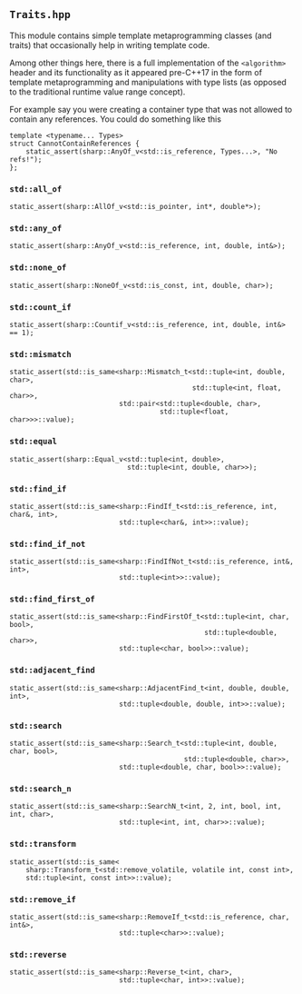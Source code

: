 `Traits.hpp`
----------------

This module contains simple template metaprogramming classes (and traits) that
occasionally help in writing template code.

Among other things here, there is a full implementation of the `<algorithm>`
header and its functionality as it appeared pre-C++17 in the form of template
metaprogramming and manipulations with type lists (as opposed to the
traditional runtime value range concept).

For example say you were creating a container type that was not allowed to
contain any references.  You could do something like this

```
template <typename... Types>
struct CannotContainReferences {
    static_assert(sharp::AnyOf_v<std::is_reference, Types...>, "No refs!");
};
```

### `std::all_of`
```
static_assert(sharp::AllOf_v<std::is_pointer, int*, double*>);
```

### `std::any_of`

```
static_assert(sharp::AnyOf_v<std::is_reference, int, double, int&>);
```

### `std::none_of`

```
static_assert(sharp::NoneOf_v<std::is_const, int, double, char>);
```

### `std::count_if`

```
static_assert(sharp::Countif_v<std::is_reference, int, double, int&> == 1);
```

### `std::mismatch`

```
static_assert(std::is_same<sharp::Mismatch_t<std::tuple<int, double, char>,
                                             std::tuple<int, float, char>>,
                           std::pair<std::tuple<double, char>,
                                     std::tuple<float, char>>>::value);
```

### `std::equal`

```
static_assert(sharp::Equal_v<std::tuple<int, double>,
                             std::tuple<int, double, char>>);
```

### `std::find_if`

```
static_assert(std::is_same<sharp::FindIf_t<std::is_reference, int, char&, int>,
                           std::tuple<char&, int>>::value);
```

### `std::find_if_not`

```
static_assert(std::is_same<sharp::FindIfNot_t<std::is_reference, int&, int>,
                           std::tuple<int>>::value);
```

### `std::find_first_of`

```
static_assert(std::is_same<sharp::FindFirstOf_t<std::tuple<int, char, bool>,
                                                std::tuple<double, char>>,
                           std::tuple<char, bool>>::value);
```

### `std::adjacent_find`

```
static_assert(std::is_same<sharp::AdjacentFind_t<int, double, double, int>,
                           std::tuple<double, double, int>>::value);
```

### `std::search`

```
static_assert(std::is_same<sharp::Search_t<std::tuple<int, double, char, bool>,
                                           std::tuple<double, char>>,
                           std::tuple<double, char, bool>>::value);
```

### `std::search_n`

```
static_assert(std::is_same<sharp::SearchN_t<int, 2, int, bool, int, int, char>,
                           std::tuple<int, int, char>>::value);
```

### `std::transform`

```
static_assert(std::is_same<
    sharp::Transform_t<std::remove_volatile, volatile int, const int>,
    std::tuple<int, const int>>::value);
```

### `std::remove_if`

```
static_assert(std::is_same<sharp::RemoveIf_t<std::is_reference, char, int&>,
                           std::tuple<char>>::value);
```

### `std::reverse`

```
static_assert(std::is_same<sharp::Reverse_t<int, char>,
                           std::tuple<char, int>>::value);
```
